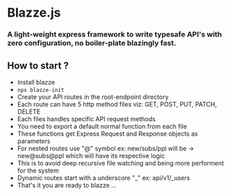 # Blazze.js 
### A light-weight express framework to write typesafe API's with zero configuration, no boiler-plate blazingly fast.

## How to start ? 

- Install blazze
- ```npx blazze-init```
- Create your API routes in the root-endpoint directory 
- Each route can have 5 http method files viz: GET, POST, PUT, PATCH, DELETE
- Each files handles specific API request methods
- You need to export a default normal function from each file
- These functions get Express Request and Response objects as parameters
- For nested routes use "@" symbol ex: new/subs/ppl will be -> new@subs@ppl which will have its respective logic
- This is to avoid deep recursive file watching and being more performent for the system
- Dynamic routes start with a underscore "_" ex: api/v1/_users 
- That's it you are ready to blazze ...
